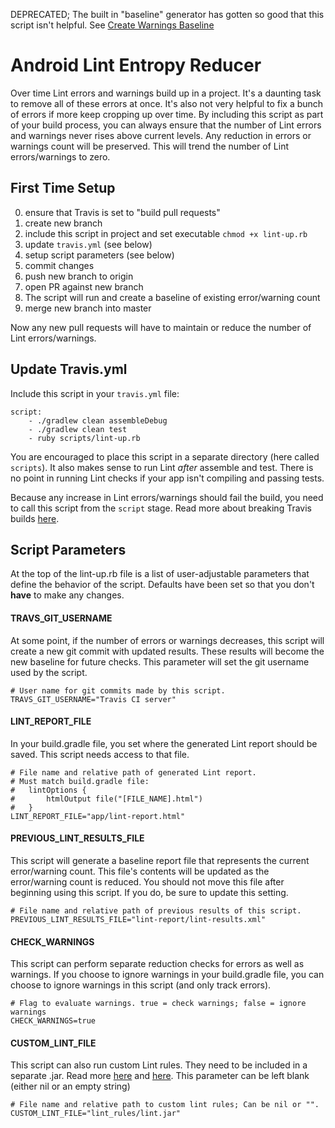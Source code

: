DEPRECATED; The built in "baseline" generator has gotten so good that this script isn't helpful. See [Create Warnings Baseline](https://developer.android.com/studio/write/lint.html)

# Android Lint Entropy Reducer

Over time Lint errors and warnings build up in a project. It's a daunting task to remove all of these errors at once. It's also not very helpful to fix a bunch of errors if more keep cropping up over time. By including this script as part of your build process, you can always ensure that the number of Lint errors and warnings never rises above current levels. Any reduction in errors or warnings count will be preserved. This will trend the number of Lint errors/warnings to zero.

## First Time Setup
0. ensure that Travis is set to "build pull requests"
1. create new branch
2. include this script in project and set executable `chmod +x lint-up.rb`
3. update `travis.yml` (see below)
4. setup script parameters (see below)
4. commit changes
5. push new branch to origin
6. open PR against new branch
7. The script will run and create a baseline of existing error/warning count
8. merge new branch into master

Now any new pull requests will have to maintain or reduce the number of Lint errors/warnings.


## Update Travis.yml

Include this script in your `travis.yml` file:

```
script:
    - ./gradlew clean assembleDebug
    - ./gradlew clean test
    - ruby scripts/lint-up.rb
```

You are encouraged to place this script in a separate directory (here called `scripts`). It also makes sense to run Lint *after* assemble and test. There is no point in running Lint checks if your app isn't compiling and passing tests.

Because any increase in Lint errors/warnings should fail the build, you need to call this script from the `script` stage. Read more about breaking Travis builds [here](http://docs.travis-ci.com/user/customizing-the-build/#Breaking-the-Build).

## Script Parameters

At the top of the lint-up.rb file is a list of user-adjustable parameters that define the behavior of the script. Defaults have been set so that you don't **have** to make any changes.

#### TRAVS_GIT_USERNAME

At some point, if the number of errors or warnings decreases, this script will create a new git commit with updated results. These results will become the new baseline for future checks. This parameter will set the git username used by the script.


```
# User name for git commits made by this script.
TRAVS_GIT_USERNAME="Travis CI server"
```

#### LINT_REPORT_FILE

In your build.gradle file, you set where the generated Lint report should be saved. This script needs access to that file.


```
# File name and relative path of generated Lint report. 
# Must match build.gradle file:
#   lintOptions {
#       htmlOutput file("[FILE_NAME].html")
#   }
LINT_REPORT_FILE="app/lint-report.html"
```

#### PREVIOUS_LINT_RESULTS_FILE

This script will generate a baseline report file that represents the current error/warning count. This file's contents will be updated as the error/warning count is reduced. You should not move this file after beginning using this script. If you do, be sure to update this setting.

```
# File name and relative path of previous results of this script.
PREVIOUS_LINT_RESULTS_FILE="lint-report/lint-results.xml"
```

#### CHECK_WARNINGS 

This script can perform separate reduction checks for errors as well as warnings. If you choose to ignore warnings in your build.gradle file, you can choose to ignore warnings in this script (and only track errors).

```
# Flag to evaluate warnings. true = check warnings; false = ignore warnings
CHECK_WARNINGS=true
```

#### CUSTOM_LINT_FILE

This script can also run custom Lint rules. They need to be included in a separate .jar. Read more [here](https://engineering.linkedin.com/android/writing-custom-lint-checks-gradle) and [here](http://tools.android.com/tips/lint-custom-rules). This parameter can be left blank (either nil or an empty string)

```
# File name and relative path to custom lint rules; Can be nil or "".
CUSTOM_LINT_FILE="lint_rules/lint.jar"
```
